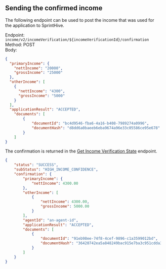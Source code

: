 ## Sending the confirmed income

The following endpoint can be used to post the income that was used for the application to SprintHive.

Endpoint: ```income/v2/incomeVerification/${incomeVerificationId}/confirmation```  
Method: POST  
Body:
```json
{
  "primaryIncome": {
    "nettIncome": "20000",
    "grossIncome": "25000"
  },
  "otherIncome": [
    {
      "nettIncome": "4300",
      "grossIncome": "5000"
    }
  ],
  "applicationResult": "ACCEPTED",
    "documents": [
        {
            "documentId": "bc4d9546-fba6-4a16-b408-7989274a0996", 
            "documentHash": "d8dd6a0baeeb6eba9674a96e33c05586ce95e678"
        }
    ]
}
```

The confirmation is returned in the [Get Income Verification State](api/v2/GetIncomeVerificationState.md) endpoint. 

```json
{
    "status": "SUCCESS",
    "subStatus": "HIGH_INCOME_CONFIDENCE",
    "confirmation": {
        "primaryIncome": {
            "nettIncome": 4300.00
        },
        "otherIncome": [
            {
                "nettIncome": 4300.00,
                "grossIncome": 5000.00
            }
        ],
        "agentId": "an-agent-id",
        "applicationResult": "ACCEPTED",
        "documents": [
            {
                "documentId": "91eb98ee-74f8-4cef-9896-c1a3599012bd",
                "documentHash": "36420742ea5a848249bac915e7ba3c951cdda395"
            }
        ]
    }
}
```
